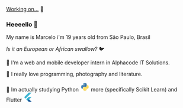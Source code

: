 <u>Working on...</u> 🚧

### <b>Heeeello </b>👋

My name is Marcelo i'm 19 years old from São Paulo, Brasil

<i>Is it an European or African swallow?</i> 🐦

🔨 I'm a web and mobile developer intern in Alphacode IT Solutions.

💙 I really love programming, photography and literature.

📑 Im actually studying Python <img src="https://github.com/devicons/devicon/blob/master/icons/python/python-original.svg" width="25px" height="25px"> more (specifically Scikit Learn) and Flutter <img src="https://github.com/devicons/devicon/blob/master/icons/flutter/flutter-original.svg" width="25px" height="25px">

